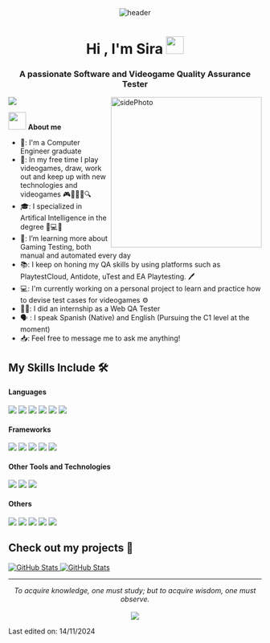 <div align="center" width="200">
  <img src="https://i.pinimg.com/originals/7a/e3/c7/7ae3c7ad104a968dc735871c0bf17608.gif"
  alt="header"/>
</div>


<h1 align="center">Hi , I'm Sira <img src="https://media.giphy.com/media/hvRJCLFzcasrR4ia7z/giphy.gif" width="35"></h1>
<h3 align="center">A passionate Software and Videogame Quality Assurance Tester</h3>

<img src="https://user-images.githubusercontent.com/73097560/115834477-dbab4500-a447-11eb-908a-139a6edaec5c.gif">

<img align="right" width=300px alt="sidePhoto" src="https://i.pinimg.com/originals/3d/74/68/3d7468d1bb523674726ba6934a396566.gif" />

<img src="https://media1.giphy.com/media/v1.Y2lkPTc5MGI3NjExOG45ZGFha3I5NGhvM21naDQxZ3dxa3U3ZTNrODc2MzUwY254MjllYiZlcD12MV9pbnRlcm5hbF9naWZfYnlfaWQmY3Q9cw/SKzNPZtBYIm36MksgH/giphy.webp" width="35px">&nbsp;**About me** 

- 🏫: I'm a Computer Engineer graduate
- 🤔: In my free time I play videogames, draw, work out and keep up with new technologies and videogames 🎮🎨🏋️‍♀️🔍
- 🎓: I specialized in Artifical Intelligence in the degree 🧠💻🤖
- 🌱: I’m learning more about Gaming Testing, both manual and automated every day
- 📚: I keep on honing my QA skills by using platforms such as PlaytestCloud, Antidote, uTest and EA Playtesting. 🖊
- 💻: I'm currently working on a personal project to learn and practice how to devise test cases for videogames ⚙
- 👩‍💻: I did an internship as a Web QA Tester
- :speaking_head: : I speak Spanish (Native) and English (Pursuing the C1 level at the moment)
- 📥: Feel free to message me to ask me anything! 

## My Skills Include 🛠️
 
<h4> Languages </h4>
<span> 
  <img src="https://img.shields.io/badge/python-3670A0?style=for-the-badge&logo=python&logoColor=ffdd54">
  <img src="https://img.shields.io/badge/c%23-%23239120.svg?style=for-the-badge&logo=csharp&logoColor=white">
  <img src="https://img.shields.io/badge/c++-%2300599C.svg?style=for-the-badge&logo=c%2B%2B&logoColor=white">
  <img src="https://img.shields.io/badge/c-%2300599C.svg?style=for-the-badge&logo=c&logoColor=white">
  <img src="https://img.shields.io/badge/r-%23276DC3.svg?style=for-the-badge&logo=r&logoColor=white">
  <img src="https://img.shields.io/badge/Java-ED8B00?style=for-the-badge&logo=java&logoColor=white">

</span>

<h4> Frameworks </h4>
<span>
  <img src="https://img.shields.io/badge/-selenium-%43B02A?style=for-the-badge&logo=selenium&logoColor=white">
  <img src="https://img.shields.io/badge/Anaconda-%2344A833.svg?style=for-the-badge&logo=anaconda&logoColor=white">
  <img src="https://img.shields.io/badge/opencv-%23white.svg?style=for-the-badge&logo=opencv&logoColor=white">
  <img src="https://img.shields.io/badge/TensorFlow-%23FF6F00.svg?style=for-the-badge&logo=TensorFlow&logoColor=white">
  <img src="https://img.shields.io/badge/Keras-%23D00000.svg?style=for-the-badge&logo=Keras&logoColor=white">
</span>

<h4> Other Tools and Technologies </h4>
<span>
  <img src="https://img.shields.io/badge/Git-F05032?style=for-the-badge&logo=git&logoColor=white">
  <img src="https://img.shields.io/badge/gitlab-%23181717.svg?style=for-the-badge&logo=gitlab&logoColor=white">
  <img src="https://img.shields.io/badge/github-%23121011.svg?style=for-the-badge&logo=github&logoColor=white">
</span>

<h4> Others </h4>
<span>
  <img src="https://img.shields.io/badge/unity-%23000000.svg?style=for-the-badge&logo=unity&logoColor=white">
  <img src="https://img.shields.io/badge/Microsoft_Office-D83B01?style=for-the-badge&logo=microsoft-office&logoColor=white">
  <img src="https://img.shields.io/badge/Trello-%23026AA7.svg?style=for-the-badge&logo=Trello&logoColor=white">
  <img src="https://img.shields.io/badge/Notion-%23000000.svg?style=for-the-badge&logo=notion&logoColor=white">
  <img src="https://img.shields.io/badge/jira-%230A0FFF.svg?style=for-the-badge&logo=jira&logoColor=white">
</span>

## Check out my projects 📁


<div>
  <p>
    <a href="https://github.com/TheLeshuga/WorldCollisionTester">
      <img src="https://github-readme-stats.vercel.app/api/pin/?username=TheLeshuga&repo=WorldCollisionTester" alt="GitHub Stats" />
    </a>
    <a href="https://github.com/TheLeshuga/WebTestingAutomation">
      <img src="https://github-readme-stats.vercel.app/api/pin/?username=TheLeshuga&repo=WebTestingAutomation" alt="GitHub Stats" />
    </a>
  </p>
</div>

<hr>
<p align="center">
   <i>To acquire knowledge, one must study; but to acquire wisdom, one must observe.</i>
   <br>
<br>	 
<a target="_blank" href="https://www.linkedin.com/in/sira-garcer%C3%A1n-garc%C3%ADa-b41595242/?locale=en_US"><img src="https://img.shields.io/badge/-LinkedIn-0077B5?style=for-the-badge&logo=Linkedin&logoColor=white"></img></a>

Last edited on: 14/11/2024

<!--
**TheLeshuga/TheLeshuga** is a ✨ _special_ ✨ repository because its `README.md` (this file) appears on your GitHub profile.

Here are some ideas to get you started:

- 🔭 I’m currently working on ...
- 🌱 I’m currently learning ...
- 👯 I’m looking to collaborate on ...
- 🤔 I’m looking for help with ...
- 💬 Ask me about ...
- 📫 How to reach me: ...
- 😄 Pronouns: ...
- ⚡ Fun fact: ...
-->
